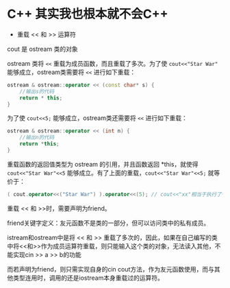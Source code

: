 # C++ 其实我也根本就不会C++

* 重载 << 和 >> 运算符

cout 是 ostream 类的对象

ostream 类将 `<<` 重载为成员函数，而且重载了多次。为了使 `cout<<"Star War"` 能够成立，ostream类需要将 `<<` 进行如下重载：

```c++
ostream & ostream::operator << (const char* s) {
    //输出s的代码
    return * this;
}
```

为了使 `cout<<5;` 能够成立，ostream类还需要将 `<<` 进行如下重载：

```c++
ostream & ostream::operator << (int n) {
    //输出n的代码
    return *this;
}
```

重载函数的返回值类型为 ostream 的引用，并且函数返回 *this，就使得 `cout<<"Star War"<<5` 能够成立。有了上面的重载，`cout<<"Star War"<<5;` 就等价于：

```c++
( cout.operator<<("Star War") ).operator<<(5); // cout<<"xx"相当于执行了一个返回值为ostream&的函数，作为第二个<<的第一个参数输入，并将第二个参数输出，以此类推。
```

重载 << 和 >>时，需要声明为friend。

friend关键字定义：友元函数不是类的一部分，但可以访问类中的私有成员。

istream和ostream中是将 << 和 >> 重载了多次的，因此，如果在自己编写的类中将<<和>>作为成员运算符重载，则只能输入这个类的对象，无法读入其他，不能实现cin >> a >> b的功能

而若声明为friend，则只需实现自身的cin cout方法，作为友元函数使用，而与其他类型连用时，调用的还是iostream本身重载过的运算符。